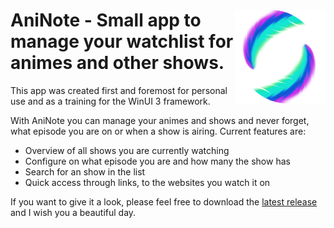

# <img src="AniNote2/Assets/AniNote_Icon_Small.png" align="right" height="150"> AniNote - Small app to manage your watchlist for animes and other shows.

This app was created first and foremost for personal use and as a training for the WinUI 3 framework.

With AniNote you can manage your animes and shows and never forget, what episode you are on or when a show is airing.
Current features are:
* Overview of all shows you are currently watching
* Configure on what episode you are and how many the show has
* Search for an show in the list
* Quick access through links, to the websites you watch it on

If you want to give it a look, please feel free to download the [latest release](https://github.com/Kazenochi/AniNote2/releases/latest) and I wish you a beautiful day.
